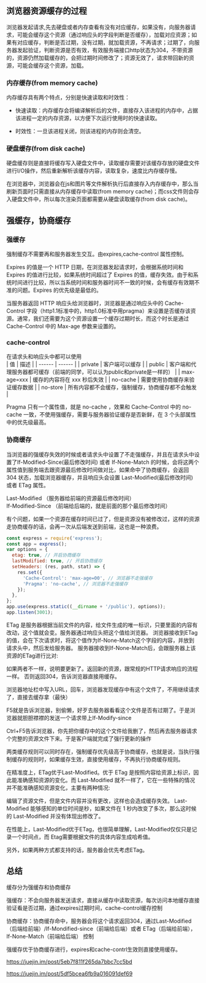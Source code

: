 ## 浏览器资源缓存的过程


 浏览器发起请求,先去硬盘或者内存查看有没有对应缓存，如果没有，向服务器请求，可能会缓存这个资源（通过响应头的字段判断是否缓存），加载对应资源；如果有对应缓存，判断是否过期，没有过期，就加载资源，不再请求；过期了，向服务器发起验证，判断资源是否有效，有效服务端接口http状态为304，不带资源的，资源仍然加载缓存的，会把过期时间修改了；资源无效了，请求带回新的资源，可能会缓存这个资源，加载。


### 内存缓存(from memory cache)
内存缓存具有两个特点，分别是快速读取和时效性：

- 快速读取：内存缓存会将编译解析后的文件，直接存入该进程的内存中，占据该进程一定的内存资源，以方便下次运行使用时的快速读取。

- 时效性：一旦该进程关闭，则该进程的内存则会清空。

### 硬盘缓存(from disk cache)
硬盘缓存则是直接将缓存写入硬盘文件中，读取缓存需要对该缓存存放的硬盘文件进行I/O操作，然后重新解析该缓存内容，读取复杂，速度比内存缓存慢。

在浏览器中，浏览器会在js和图片等文件解析执行后直接存入内存缓存中，那么当刷新页面时只需直接从内存缓存中读取(from memory cache)；而css文件则会存入硬盘文件中，所以每次渲染页面都需要从硬盘读取缓存(from disk cache)。


## 强缓存，协商缓存 

### 强缓存  
强制缓存不需要再和服务器发生交互。由expires,cache-control 属性控制。  

Expires 的值是一个 HTTP 日期，在浏览器发起请求时，会根据系统时间和 Expires 的值进行比较，如果系统时间超过了 Expires 的值，缓存失效。由于和系统时间进行比较，所以当系统时间和服务器时间不一致的时候，会有缓存有效期不准的问题。Expires 的优先级是最低的。



当服务器返回 HTTP 响应头给浏览器时，浏览器是通过响应头中的 Cache-Control 字段（http1.1标准中的，http1.0标准中用pragma）来设置是否缓存该资源。通常，我们还需要为这个资源设置一个缓存过期时长，而这个时长是通过 Cache-Control 中的 Max-age 参数来设置的。

### cache-control
在请求头和响应头中都可以使用  
| 值 | 描述 |
| ------ | ------ |
| private | 客户端可以缓存 | 
| public | 客户端和代理服务器都可缓存（前端的同学，可以认为public和private是一样的） |
| max-age=xxx |  缓存的内容将在 xxx 秒后失效 | 
| no-cache | 需要使用协商缓存来验证缓存数据 | 
| no-store | 所有内容都不会缓存，强制缓存，协商缓存都不会触发 | 

Pragma 只有一个属性值，就是 no-cache ，效果和 Cache-Control 中的 no-cache 一致，不使用强缓存，需要与服务器验证缓存是否新鲜，在 3 个头部属性中的优先级最高。

### 协商缓存  
当浏览器的强缓存失效的时候或者请求头中设置了不走强缓存，并且在请求头中设置了If-Modified-Since(最后修改时间) 或者 If-None-Match 的时候，会将这两个属性值到服务端去跟资源最后修改时间做对比，如果命中了协商缓存，会返回 304 状态，加载浏览器缓存，并且响应头会设置 Last-Modified(最后修改时间) 或者 ETag 属性。


 Last-Modified （服务器给前端的资源最后修改时间）  
 If-Modified-Since  （前端给后端的，就是前面的那个最后修改时间）  

有个问题，如果一个资源在缓存时间已过了，但是资源没有被修改过，这样的资源走协商缓存的话，会再一次从后端发送到前端，这也是一种浪费。  


```js
const express = require('express');
const app = express();
var options = { 
  etag: true, // 开启协商缓存
  lastModified: true, // 开启协商缓存
  setHeaders: (res, path, stat) => {
    res.set({
      'Cache-Control': 'max-age=00', // 浏览器不走强缓存
      'Pragma': 'no-cache', // 浏览器不走强缓存
    });
  },
};
app.use(express.static((__dirname + '/public'), options));
app.listen(3001);
```

ETag 是服务器根据当前文件的内容，给文件生成的唯一标识，只要里面的内容有改动，这个值就会变。服务器通过响应头把这个值给浏览器。
浏览器接收到ETag的值，会在下次请求时，将这个值作为If-None-Match这个字段的内容，并放到请求头中，然后发给服务器。
服务器接收到If-None-Match后，会跟服务器上该资源的ETag进行比对:

如果两者不一样，说明要更新了。返回新的资源，跟常规的HTTP请求响应的流程一样。
否则返回304，告诉浏览器直接用缓存。


浏览器地址栏中写入URL，回车，浏览器发现缓存中有这个文件了，不用继续请求了，直接去缓存拿（最快）  

F5就是告诉浏览器，别偷懒，好歹去服务器看看这个文件是否有过期了。于是浏览器就胆胆襟襟的发送一个请求带上If-Modify-since  

Ctrl+F5告诉浏览器，你先把你缓存中的这个文件给我删了，然后再去服务器请求个完整的资源文件下来。于是客户端就完成了强行更新的操作  



两类缓存规则可以同时存在，强制缓存优先级高于协商缓存，也就是说，当执行强制缓存的规则时，如果缓存生效，直接使用缓存，不再执行协商缓存规则。

在精准度上，ETag优于Last-Modified。优于 ETag 是按照内容给资源上标识，因此能准确感知资源的变化。而 Last-Modified 就不一样了，它在一些特殊的情况并不能准确感知资源变化，主要有两种情况:


编辑了资源文件，但是文件内容并没有更改，这样也会造成缓存失效。
Last-Modified 能够感知的单位时间是秒，如果文件在 1 秒内改变了多次，那么这时候的 Last-Modified 并没有体现出修改了。


在性能上，Last-Modified优于ETag，也很简单理解，Last-Modified仅仅只是记录一个时间点，而 Etag需要根据文件的具体内容生成哈希值。

另外，如果两种方式都支持的话，服务器会优先考虑ETag。



## 总结
缓存分为强缓存和协商缓存 

强缓存：不会向服务器发送请求，直接从缓存中读取资源，每次访问本地缓存直接验证看是否过期，通过expires过期时间，cache-control缓存控制  

协商缓存：协商缓存命中，服务器会将这个请求返回304，通过Last-Modified（后端给前端）/If-Mondified-since（前端给后端）或者 ETag（后端给前端）， If-None-Match（前端给后端） 控制

强缓存优于协商缓存进行，expires和cache-contrl生效则直接使用缓存。 



https://juejin.im/post/5eb7f811f265da7bbc7cc5bd

https://juejin.im/post/5df5bcea6fb9a016091def69